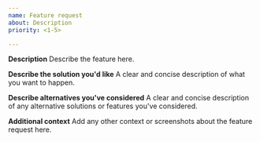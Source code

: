 ```yaml
---
name: Feature request
about: Description
priority: <1-5>

---
```


**Description**
Describe the feature here.

**Describe the solution you'd like**
A clear and concise description of what you want to happen.

**Describe alternatives you've considered**
A clear and concise description of any alternative solutions or features you've considered.

**Additional context**
Add any other context or screenshots about the feature request here.
